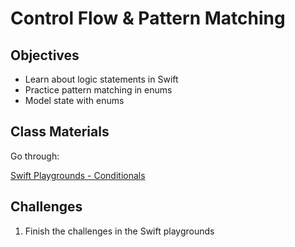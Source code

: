 # Control Flow & Pattern Matching

## Objectives

- Learn about logic statements in Swift
- Practice pattern matching in enums
- Model state with enums

## Class Materials

Go through:

[Swift Playgrounds - Conditionals](conditionals.playground)


## Challenges

1. Finish the challenges in the Swift playgrounds